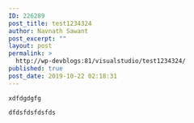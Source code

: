```yaml
---
ID: 226289
post_title: test1234324
author: Navnath Sawant
post_excerpt: ""
layout: post
permalink: >
  http://wp-devblogs:81/visualstudio/test1234324/
published: true
post_date: 2019-10-22 02:18:31
---
```

<!-- wp:prismatic/blocks {"language":"apacheconf"} -->
<pre class="wp-block-prismatic-blocks"><code class="language-apacheconf">xdfdgdgfg</code></pre>
<!-- /wp:prismatic/blocks -->

<!-- wp:prismatic/blocks -->
<pre class="wp-block-prismatic-blocks"><code class="language-">dfdsfdsfdsfds</code></pre>
<!-- /wp:prismatic/blocks -->